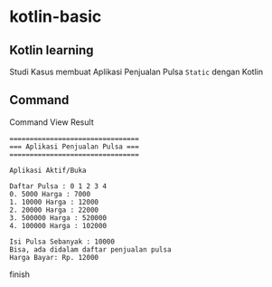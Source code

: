 # kotlin-basic
## Kotlin learning

Studi Kasus membuat Aplikasi Penjualan Pulsa `Static` dengan Kotlin

## Command
Command View Result
```
================================
=== Aplikasi Penjualan Pulsa ===
================================

Aplikasi Aktif/Buka

Daftar Pulsa : 0 1 2 3 4 
0. 5000 Harga : 7000
1. 10000 Harga : 12000
2. 20000 Harga : 22000
3. 500000 Harga : 520000
4. 100000 Harga : 102000

Isi Pulsa Sebanyak : 10000
Bisa, ada didalam daftar penjualan pulsa
Harga Bayar: Rp. 12000
```

finish